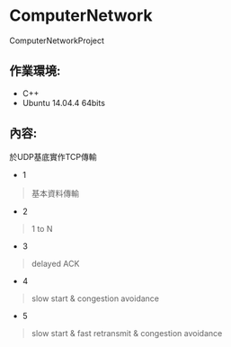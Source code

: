 # ComputerNetwork
ComputerNetworkProject

作業環境:
---
+ C++ <br/>
+ Ubuntu 14.04.4 64bits <br/>

內容:
-----
於UDP基底實作TCP傳輸
+ 1 <br/>
> 基本資料傳輸

+ 2 <br/>
> 1 to N

+ 3 <br/>
> delayed ACK

+ 4 <br/>
> slow start & congestion avoidance

+ 5 <br/>
> slow start & fast retransmit & congestion avoidance
